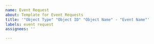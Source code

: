 ```yaml
---
name: Event Request
about: Template for Event Requests
title: '"Object Type" "Object ID" "Object Name" - "Event Name"'
labels: event request
assignees: ''

---
```



